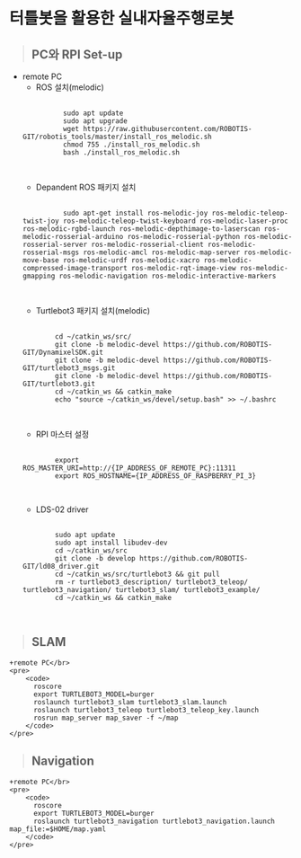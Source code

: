 # 터틀봇을 활용한 실내자율주행로봇

> ## PC와 RPI Set-up
+ remote PC</br>
     + ROS 설치(melodic)</br>
     <pre>
        <code>
            sudo apt update
            sudo apt upgrade
            wget https://raw.githubusercontent.com/ROBOTIS-GIT/robotis_tools/master/install_ros_melodic.sh
            chmod 755 ./install_ros_melodic.sh 
            bash ./install_ros_melodic.sh
        </code>
     </pre>
     + Depandent ROS 패키지 설치</br>
    <pre>
        <code>
            sudo apt-get install ros-melodic-joy ros-melodic-teleop-twist-joy ros-melodic-teleop-twist-keyboard ros-melodic-laser-proc ros-melodic-rgbd-launch ros-melodic-depthimage-to-laserscan ros-melodic-rosserial-arduino ros-melodic-rosserial-python ros-melodic-rosserial-server ros-melodic-rosserial-client ros-melodic-rosserial-msgs ros-melodic-amcl ros-melodic-map-server ros-melodic-move-base ros-melodic-urdf ros-melodic-xacro ros-melodic-compressed-image-transport ros-melodic-rqt-image-view ros-melodic-gmapping ros-melodic-navigation ros-melodic-interactive-markers
        </code>
    </pre>
    + Turtlebot3 패키지 설치(melodic)</br>
    <pre>
        <code>
          cd ~/catkin_ws/src/
          git clone -b melodic-devel https://github.com/ROBOTIS-GIT/DynamixelSDK.git
          git clone -b melodic-devel https://github.com/ROBOTIS-GIT/turtlebot3_msgs.git
          git clone -b melodic-devel https://github.com/ROBOTIS-GIT/turtlebot3.git
          cd ~/catkin_ws && catkin_make
          echo "source ~/catkin_ws/devel/setup.bash" >> ~/.bashrc
        </code>
    </pre>
    + RPI 마스터 설정</br>
    <pre>
        <code>
          export ROS_MASTER_URI=http://{IP_ADDRESS_OF_REMOTE_PC}:11311
          export ROS_HOSTNAME={IP_ADDRESS_OF_RASPBERRY_PI_3}
        </code>
    </pre>
    + LDS-02 driver</br>
    <pre>
        <code>
          sudo apt update
          sudo apt install libudev-dev
          cd ~/catkin_ws/src
          git clone -b develop https://github.com/ROBOTIS-GIT/ld08_driver.git
          cd ~/catkin_ws/src/turtlebot3 && git pull
          rm -r turtlebot3_description/ turtlebot3_teleop/ turtlebot3_navigation/ turtlebot3_slam/ turtlebot3_example/
          cd ~/catkin_ws && catkin_make
        </code>
    </pre>
    
    
> ## SLAM    
    +remote PC</br>
    <pre>
        <code>
          roscore
          export TURTLEBOT3_MODEL=burger
          roslaunch turtlebot3_slam turtlebot3_slam.launch
          roslaunch turtlebot3_teleop turtlebot3_teleop_key.launch
          rosrun map_server map_saver -f ~/map
        </code>
    </pre>
    
> ## Navigation    
    +remote PC</br>
    <pre>
        <code>
          roscore
          export TURTLEBOT3_MODEL=burger
          roslaunch turtlebot3_navigation turtlebot3_navigation.launch map_file:=$HOME/map.yaml
        </code>
    </pre>   

    






    
      

